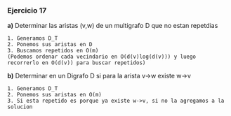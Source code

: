 ### Ejercicio 17

**a)** Determinar las aristas (v,w) de un multigrafo D que no estan repetdias
```
1. Generamos D_T
2. Ponemos sus aristas en D
3. Buscamos repetidos en O(m) 
(Podemos ordenar cada vecindario en O(d(v)log(d(v))) y luego recorrerlo en O(d(v)) para buscar repetidos)
```

**b)** Determinar en un Digrafo D si para la arista v->w existe w->v
```
1. Generamos D_T
2. Ponemos sus aristas en O(m)
3. Si esta repetido es porque ya existe w->v, si no la agregamos a la solucion
```